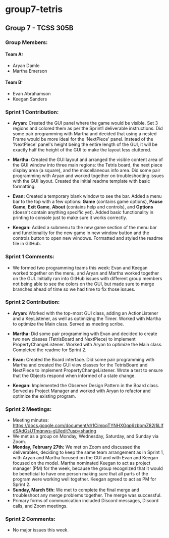 # group7-tetris

## Group 7 - TCSS 305B

### Group Members:
#### Team A:
+ Aryan Damle
+ Martha Emerson
#### Team B:
+ Evan Abrahamson
+ Keegan Sanders

### Sprint 1 Contribution:
+ **Aryan:** Created the GUI panel where the game would be visible. Set 3 regions and colored them as per the Sprint1 deliverable instructions. Did some pair programming with Martha and decided that using a nested Frame would be more ideal for the 'NextPiece' panel. Instead of the 'NextPiece' panel's height  being the entire length of the GUI, it will be exactly half the height of the GUI to make the layout less cluttered. 

+ **Martha:** Created the GUI layout and arranged the visible content area of the GUI window into three main regions: the Tetris board, the next piece display area (a square), and the miscellaneous info area. Did some pair programming with Aryan and worked together on troubleshooting issues with the GUI layout. Created the initial readme template with basic formatting.

+ **Evan:** Created a temporary blank window to see the bar. Added a menu bar to the top with a few options: **Game** (contains game options), **Pause Game**, **Exit Game**, **About** (contains help and controls), and **Options** (doesn't contain anything specific yet). Added basic functionality in printing to console just to make sure it works correctly.

+ **Keegan:** Added a submenu to the new game section of the menu bar and functionality for the new game in new window button and the controls button to open new windows. Formatted and styled the readme file in GitHub.

### Sprint 1 Comments:
+ We formed two programming teams this week: Evan and Keegan worked together on the menu, and Aryan and Martha worked together on the GUI. Initially ran into GitHub issues with different group members not being able to see the colors on the GUI, but made sure to merge branches ahead of time so we had time to fix those issues.

### Sprint 2 Contribution:
+ **Aryan:** Worked with the top-most GUI class, adding an ActionListener and a KeyListener, as well as optimizing the Timer. Worked with Martha to optimize the Main class. Served as meeting scribe.

+ **Martha:** Did some pair programming with Evan and decided to create two new classes (TetrisBoard and NextPiece) to implement PropertyChangeListener. Worked with Aryan to optimize the Main class. Completed the readme for Sprint 2.

+ **Evan:** Created the Board interface. Did some pair programming with Martha and created the GUI view classes for the TetrisBoard and NextPiece to implement PropertyChangeListener. Wrote a test to ensure that the Objects respond when informed of a state change.

+ **Keegan:** Implemented the Observer Design Pattern in the Board class. Served as Project Manager and worked with Aryan to refactor and optimize the existing program.

### Sprint 2 Meetings:
+ Meeting minutes: https://docs.google.com/document/d/1CimpqTYNHXGqp6zbbmZ82j1iLlfdSAdGsUTmqnws-gU/edit?usp=sharing
+ We met as a group on Monday, Wednesday, Saturday, and Sunday via Zoom.
+ **Monday, February 27th:** We met on Zoom and discussed the deliverables, deciding to keep the same team arrangement as in Sprint 1, with Aryan and Martha focused on the GUI and with Evan and Keegan focused on the model. Martha nominated Keegan to act as project manager (PM) for the week, because the group recognized that it would be beneficial to have one person making sure that all parts of the program were working well together. Keegan agreed to act as PM for Sprint 2.
+ **Sunday, March 5th:** We met to complete the final merge and troubleshoot any merge problems together. The merge was successful.
+ Primary forms of communication included Discord messages, Discord calls, and Zoom meetings.

### Sprint 2 Comments:
+ No major issues this week.
